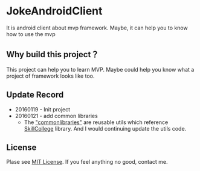 # JokeAndroidClient
It is android client about mvp framework. Maybe, it can help you to know how to use the mvp

## Why build this project？
This project can help you to learn MVP. Maybe could help you know what a  project of framework looks like too.

## Update Record

* 20160119 - Init project
* 20160121 - add common libraries
	* The ["commonlibraries"](https://github.com/robertzhang/JokeAndroidClient/tree/master/commonlibs) are reusable utils which reference [SkillCollege](https://github.com/SkillCollege/SimplifyReader) library. And I would continuing update the utils code.

	
	
## License
Plase see [MIT License](https://github.com/robertzhang/JokeAndroidClient/blob/master/LICENSE). If you feel anything no good, contact me. 


